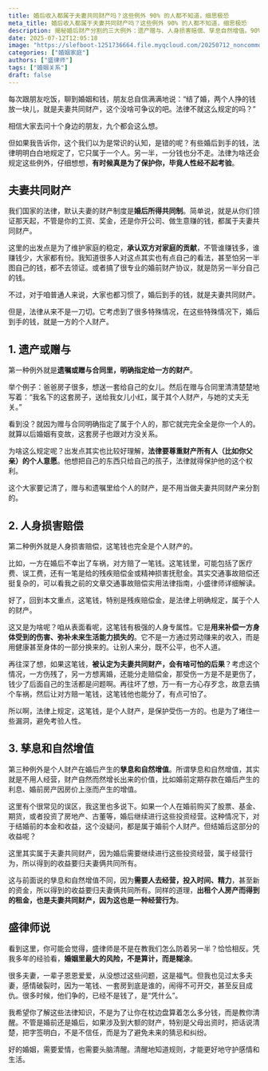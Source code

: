 ```yaml
---
title: 婚后收入都属于夫妻共同财产吗？这些例外 90% 的人都不知道，细思极恐
meta_title: 婚后收入都属于夫妻共同财产吗？这些例外 90% 的人都不知道，细思极恐
description: 揭秘婚后财产分割的三大例外：遗产赠与、人身损害赔偿、孳息自然增值。90%的人不知道这些婚后收入属于个人财产，法律保护机制详解，避免婚姻财产纠纷。盛律师专业解读夫妻共同财产与个人财产的界限，教你如何合法保护自己的权益。
date: 2025-07-12T12:05:18
image: "https://slefboot-1251736664.file.myqcloud.com/20250712_noncommon_marriage_cover.webp"
categories: ["婚姻家庭"]
authors: ["盛律师"]
tags: ["婚姻关系"]
draft: false
---
```


每次跟朋友吃饭，聊到婚姻和钱，朋友总自信满满地说：“结了婚，两个人挣的钱放一块儿，就是夫妻共同财产，这个没啥可争议的吧。法律不就这么规定的吗？”

相信大家去问十个身边的朋友，九个都会这么想。

但如果我告诉你，这个我们以为是常识的认知，是错的呢？有些婚后到手的钱，法律明明白白地规定了，它只属于一个人。另一半，一分钱也分不走。法律为啥还会规定这些例外，仔细想想，**有时候真是为了保护你，毕竟人性经不起考验**。

## 夫妻共同财产

我们国家的法律，默认夫妻的财产制度是**婚后所得共同制**。简单说，就是从你们领证那天起，不管是你的工资、奖金，还是你开公司、做生意赚的钱，都属于夫妻共同财产。

这里的出发点是为了维护家庭的稳定，**承认双方对家庭的贡献**，不管谁赚钱多，谁赚钱少，大家都有份。我知道很多人对这点其实也有点自己的看法，甚至怕另一半图自己的钱，都不去领证。或者搞了很专业的婚前财产协议，就是防另一半分自己的钱。

不过，对于咱普通人来说，大家也都习惯了，婚后到手的钱，就是夫妻共同财产。

但是，法律从来不是一刀切。它考虑到了很多特殊情况，在这些特殊情况下，婚后到手的钱，就是一方的个人财产。

## 1. 遗产或赠与

第一种例外就是**遗嘱或赠与合同里，明确指定给一方的财产**。

举个例子：爸爸房子很多，想送一套给自己的女儿。然后在赠与合同里清清楚楚地写着：“我名下的这套房子，送给我女儿小红，属于其个人财产，与她的丈夫无关。”

看到没？就因为赠与合同明确指定了属于个人的，那它就完完全全是你一个人的。就算以后婚姻有变故，这套房子也跟对方没关系。

为啥这么规定呢？出发点其实也比较好理解，**法律要尊重财产所有人（比如你父亲）的个人意愿**。他想把自己的东西只给自己的孩子，法律就得保护他的这个权利。

这个大家要记清了，赠与和遗嘱里给个人的财产，是不用当做夫妻共同财产来分割的。

## 2. 人身损害赔偿

第二种例外就是人身损害赔偿，这笔钱也完全是个人财产的。

比如，一方在婚后不幸出了车祸，对方赔了一笔钱。这笔钱里，可能包括了医疗费、误工费，还有一笔是给的残疾赔偿金或精神损害抚慰金。其实交通事故赔偿还挺复杂的，可以看我之前的文章交通事故赔偿实用法律指南，小盛律师详细解读。

好了，回到本文重点，这笔钱，特别是残疾赔偿金，是法律上明确规定，属于个人的财产。

这又是为啥呢？咱从表面看呢，这笔钱有极强的人身专属性。它是**用来补偿一方身体受到的伤害、弥补未来生活能力损失的**。它不是一方通过劳动赚来的收入，而是用健康甚至身体的一部分换来的。让别人来分，既不公平，也不人道。

再往深了想，如果这笔钱，**被认定为夫妻共同财产，会有啥可怕的后果**？考虑这个情况，一方伤残了，另一方想离婚，还能分走赔偿金，那受伤一方是不是更伤了，钱少了后面自己的生活都是问题啊。再往坏了想，万一有一方心存歹念，故意去搞个车祸，然后让对方赔一笔钱，这笔钱他也能分了，有点可怕了。

所以啊，法律上规定，这笔钱，是个人财产，是保护受伤一方的。也是为了堵住一些漏洞，避免考验人性。

## 3. 孳息和自然增值

第三种例外是个人财产在婚后产生的**孳息和自然增值**。所谓孳息和自然增值，其实就是不用人经营，财产自然而然增长出来的价值，比如婚前定期存款在婚后产生的利息、婚前房产因房价上涨而产生的增值。

这里有个很常见的误区，我这里也多说下。如果一个人在婚前购买了股票、基金、期货，或者投资了房地产、古董等，婚后继续进行这些投资经营。这种情况下，对于结婚前的本金和收益，这个没疑问，都是属于婚前个人财产。但结婚后这部分的收益呢？

这里其实属于夫妻共同财产，因为婚后需要继续进行这些投资经营，属于经营行为，所以得到的收益要归夫妻俩共同所有。

这与前面说的孳息和自然增值不同，因为**需要人去经营，投入时间、精力**，甚至新的资金，所以得到的收益要归夫妻俩共同所有。同样的道理，**出租个人房产而得到的租金，也是夫妻共同财产，因为这也是一种经营行为**。

## 盛律师说

看到这里，你可能会觉得，盛律师是不是在教我们怎么防着另一半？恰恰相反。凭我多年的经验看，**婚姻里最大的风险，不是算计，而是糊涂**。

很多夫妻，一辈子恩恩爱爱，从没想过这些问题，这是福气。但我也见过太多夫妻，感情破裂时，因为一笔钱、一套房到底是谁的，闹得不可开交，甚至反目成仇。很多时候，他们争的，已经不是钱了，是“凭什么”。

我希望你了解这些法律知识，不是为了让你在枕边盘算着怎么多分钱，而是教你清醒。不管是婚前还是婚后，如果涉及到大额的财产，特别是父母出资时，把话说清楚，把字签明白，不是不信任，而是为了避免未来的猜忌和纠纷。

好的婚姻，需要爱情，也需要头脑清醒。清醒地知道规则，才能更好地守护感情和生活。